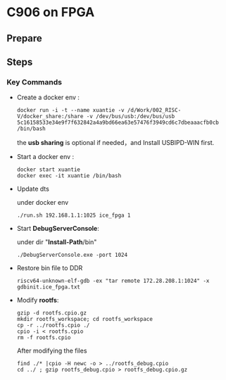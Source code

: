 # C906 on FPGA

## Prepare



## Steps

### Key Commands

* Create a docker env :

  ````
  docker run -i -t --name xuantie -v /d/Work/002_RISC-V/docker_share:/share -v /dev/bus/usb:/dev/bus/usb 5c16158533e34e9f7f632842a4a9bd66ea63e57476f3949cd6c7dbeaaacfb0cb /bin/bash
  ````

  the **usb sharing** is optional if needed，and Install USBIPD-WIN first.

* Start a docker env :

  ```
  docker start xuantie
  docker exec -it xuantie /bin/bash
  ```

* Update dts

  under docker env

  ```
  ./run.sh 192.168.1.1:1025 ice_fpga 1
  ```

  

  

* Start **DebugServerConsole**:

  under dir "**Install-Path**/bin"

  ```
  ./DebugServerConsole.exe -port 1024
  ```

* Restore bin file to DDR

  ```
  riscv64-unknown-elf-gdb -ex "tar remote 172.28.208.1:1024" -x gdbinit.ice_fpga.txt
  ```

* Modify **rootfs**:

  ```
  gzip -d rootfs.cpio.gz
  mkdir rootfs_workspace; cd rootfs_workspace
  cp -r ../rootfs.cpio ./
  cpio -i < rootfs.cpio
  rm -f rootfs.cpio
  ```

  After modifying the files

  ``` 
  find ./* |cpio -H newc -o > ../rootfs_debug.cpio
  cd ../ ; gzip rootfs_debug.cpio > rootfs_debug.cpio.gz
  ```

  



